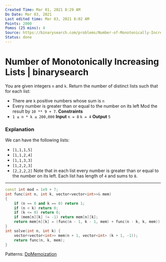 ```yaml
---
Created Time: Mar 01, 2021 8:29 AM
Do Date: Mar 03, 2021
Last edited time: Mar 03, 2021 8:02 AM
Points: 2000
Pomos (25 mins): 4
Source: https://binarysearch.com/problems/Number-of-Monotonically-Increasing-Lists
Status: done
---
```


# Number of Monotonically Increasing Lists | binarysearch

You are given integers `n` and `k`. Return the number of distinct lists such that for each list:
- There are `k` positive numbers whose sum is `n`
- Every number is greater than or equal to the number on its left
Mod the result by `10 ** 9 + 7`.
**Constraints**
- `1 ≤ n * k ≤ 200,000`
****Input****
`n = 8`
`k = 4`
****Output****
`5`
### **Explanation**
We can have the following lists:
- `[1,1,1,5]`
- `[1,1,2,4]`
- `[1,1,3,3]`
- `[1,2,2,3]`
- `[2,2,2,2]`
Note that in each list every number is greater than or equal to the number on its left. Each list has length of `4` and sums to `8`.
---
```cpp
const int mod = 1e9 + 7; 
int func(int n, int k, vector<vector<int>>& mem)
{
    if (n == 0 and k == 0) return 1; 
    if (n < k) return 0; 
    if (k <= 0) return 0;
    if (mem[n][k] != -1) return mem[n][k]; 
    return mem[n][k] = (func(n - 1, k - 1, mem) + func(n - k, k, mem)) % mod; 
}
int solve(int n, int k) {
    vector<vector<int>> mem(n + 1, vector<int> (k + 1, -1));
    return func(n, k, mem); 
}
```
Patterns: [Dp](Dp.md)[Memoization](Memoization.md)